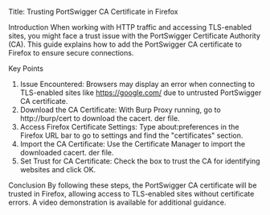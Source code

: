 Title: Trusting PortSwigger CA Certificate in Firefox 

Introduction 
When working with HTTP traffic and accessing TLS-enabled sites, you might face a trust issue with the PortSwigger Certificate Authority (CA). This guide explains how to add the PortSwigger CA certificate to Firefox to ensure secure connections. 

Key Points 
1. Issue Encountered: Browsers may display an error when connecting to TLS-enabled sites like https://google.com/ due to untrusted PortSwigger CA certificate. 
2. Download the CA Certificate: With Burp Proxy running, go to http://burp/cert to download the cacert. der file. 
3. Access Firefox Certificate Settings: Type about:preferences in the Firefox URL bar to go to settings and find the "certificates" section. 
4. Import the CA Certificate: Use the Certificate Manager to import the downloaded cacert. der file. 
5. Set Trust for CA Certificate: Check the box to trust the CA for identifying websites and click OK. 

Conclusion 
By following these steps, the PortSwigger CA certificate will be trusted in Firefox, allowing access to TLS-enabled sites without certificate errors. A video demonstration is available for additional guidance.